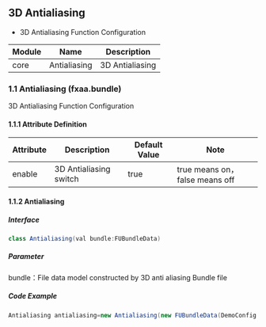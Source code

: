 ## 3D Antialiasing

- 3D Antialiasing Function Configuration

| Module | Name         | Description     |
|--------|--------------|-----------------|
| core   | Antialiasing | 3D Antialiasing |

### 1.1 Antialiasing (fxaa.bundle)

3D Antialiasing Function Configuration

#### 1.1.1 Attribute Definition

| Attribute | Description            | Default Value | Note                          |
|-----------|------------------------|---------------|-------------------------------|
| enable    | 3D Antialiasing switch | true          | true means on，false means off |

#### 1.1.2 Antialiasing

##### Interface

```java
class Antialiasing(val bundle:FUBundleData)
```

##### Parameter

bundle：File data model constructed by 3D anti aliasing Bundle file

##### Code Example

```java
Antialiasing antialiasing=new Antialiasing(new FUBundleData(DemoConfig.BUNDLE_ANTI_ALIASING));
```




